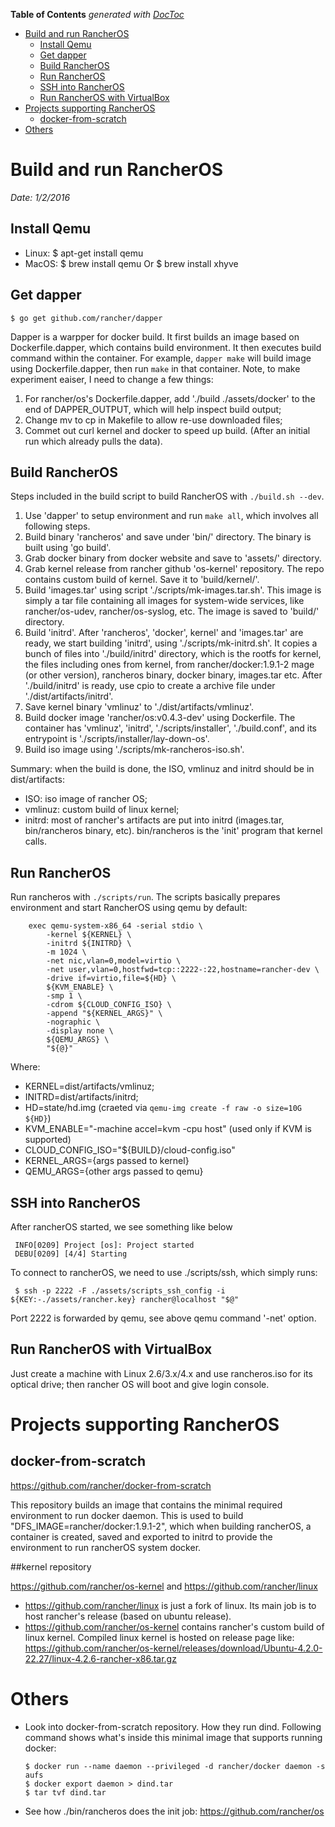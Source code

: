 <!-- START doctoc generated TOC please keep comment here to allow auto update -->
<!-- DON'T EDIT THIS SECTION, INSTEAD RE-RUN doctoc TO UPDATE -->
**Table of Contents**  *generated with [DocToc](https://github.com/thlorenz/doctoc)*

- [Build and run RancherOS](#build-and-run-rancheros)
  - [Install Qemu](#install-qemu)
  - [Get dapper](#get-dapper)
  - [Build RancherOS](#build-rancheros)
  - [Run RancherOS](#run-rancheros)
  - [SSH into RancherOS](#ssh-into-rancheros)
  - [Run RancherOS with VirtualBox](#run-rancheros-with-virtualbox)
- [Projects supporting RancherOS](#projects-supporting-rancheros)
  - [docker-from-scratch](#docker-from-scratch)
- [Others](#others)

<!-- END doctoc generated TOC please keep comment here to allow auto update -->

# Build and run RancherOS

*Date: 1/2/2016*

## Install Qemu

- Linux: $ apt-get install qemu
- MacOS: $ brew install qemu Or $ brew install xhyve

## Get dapper

```
$ go get github.com/rancher/dapper
```

Dapper is a warpper for docker build. It first builds an image based on Dockerfile.dapper, which
contains build environment. It then executes build command within the container. For example,
`dapper make` will build image using Dockerfile.dapper, then run `make` in that container.
Note, to make experiment eaiser, I need to change a few things:
1. For rancher/os's Dockerfile.dapper, add './build ./assets/docker' to the end of DAPPER_OUTPUT,
   which will help inspect build output;
2. Change mv to cp in Makefile to allow re-use downloaded files;
3. Commet out curl kernel and docker to speed up build. (After an initial run which already pulls
   the data).

## Build RancherOS

Steps included in the build script to build RancherOS with `./build.sh --dev`.
1. Use 'dapper' to setup environment and run `make all`, which involves all following steps.
2. Build binary 'rancheros' and save under 'bin/' directory. The binary is built using 'go build'.
3. Grab docker binary from docker website and save to 'assets/' directory.
4. Grab kernel release from rancher github 'os-kernel' repository. The repo contains custom build of
   kernel. Save it to 'build/kernel/'.
5. Build 'images.tar' using script './scripts/mk-images.tar.sh'. This image is simply a tar file
   containing all images for system-wide services, like rancher/os-udev, rancher/os-syslog, etc.
   The image is saved to 'build/' directory.
6. Build 'initrd'. After 'rancheros', 'docker', kernel' and 'images.tar' are ready, we start building
   'initrd', using './scripts/mk-initrd.sh'. It copies a bunch of files into './build/initrd' directory,
   which is the rootfs for kernel, the files including ones from kernel, from rancher/docker:1.9.1-2
   mage (or other version), rancheros binary, docker binary, images.tar etc. After './build/initrd' is
   ready, use cpio to create a archive file under './dist/artifacts/initrd'.
7. Save kernel binary 'vmlinuz' to './dist/artifacts/vmlinuz'.
8. Build docker image 'rancher/os:v0.4.3-dev' using Dockerfile. The container has 'vmlinuz', 'initrd',
   './scripts/installer', './build.conf', and its entrypoint is './scripts/installer/lay-down-os'.
9. Build iso image using './scripts/mk-rancheros-iso.sh'.

Summary: when the build is done, the ISO, vmlinuz and initrd should be in dist/artifacts:
- ISO: iso image of rancher OS;
- vmlinuz: custom build of linux kernel;
- initrd: most of rancher's artifacts are put into initrd (images.tar, bin/rancheros binary, etc).
  bin/rancheros is the 'init' program that kernel calls.

## Run RancherOS

Run rancheros with `./scripts/run`. The scripts basically prepares environment and start RancherOS
using qemu by default:


        exec qemu-system-x86_64 -serial stdio \
            -kernel ${KERNEL} \
            -initrd ${INITRD} \
            -m 1024 \
            -net nic,vlan=0,model=virtio \
            -net user,vlan=0,hostfwd=tcp::2222-:22,hostname=rancher-dev \
            -drive if=virtio,file=${HD} \
            ${KVM_ENABLE} \
            -smp 1 \
            -cdrom ${CLOUD_CONFIG_ISO} \
            -append "${KERNEL_ARGS}" \
            -nographic \
            -display none \
            ${QEMU_ARGS} \
            "${@}"
Where:
- KERNEL=dist/artifacts/vmlinuz;
- INITRD=dist/artifacts/initrd;
- HD=state/hd.img (craeted via `qemu-img create -f raw -o size=10G ${HD}`)
- KVM_ENABLE="-machine accel=kvm -cpu host" (used only if KVM is supported)
- CLOUD_CONFIG_ISO="${BUILD}/cloud-config.iso"
- KERNEL_ARGS={args passed to kernel}
- QEMU_ARGS={other args passed to qemu}

## SSH into RancherOS

After rancherOS started, we see something like below

     INFO[0209] Project [os]: Project started
     DEBU[0209] [4/4] Starting

To connect to rancherOS, we need to use ./scripts/ssh, which simply runs:

     $ ssh -p 2222 -F ./assets/scripts_ssh_config -i ${KEY:-./assets/rancher.key} rancher@localhost "$@"

Port 2222 is forwarded by qemu, see above qemu command '-net' option.

## Run RancherOS with VirtualBox

Just create a machine with Linux 2.6/3.x/4.x and use rancheros.iso for its optical drive; then
rancher OS will boot and give login console.

# Projects supporting RancherOS

## docker-from-scratch

https://github.com/rancher/docker-from-scratch

This repository builds an image that contains the minimal required environment to run docker daemon.
This is used to build "DFS_IMAGE=rancher/docker:1.9.1-2", which when building rancherOS, a container
is created, saved and exported to initrd to provide the environment to run rancherOS system docker.

##kernel repository

https://github.com/rancher/os-kernel and https://github.com/rancher/linux

- https://github.com/rancher/linux is just a fork of linux. Its main job is to host rancher's release (based on ubuntu release).
- https://github.com/rancher/os-kernel contains rancher's custom build of linux kernel. Compiled linux
  kernel is hosted on release page like: https://github.com/rancher/os-kernel/releases/download/Ubuntu-4.2.0-22.27/linux-4.2.6-rancher-x86.tar.gz

# Others

- Look into docker-from-scratch repository. How they run dind. Following command shows what's inside
  this minimal image that supports running docker:
  ```
  $ docker run --name daemon --privileged -d rancher/docker daemon -s aufs
  $ docker export daemon > dind.tar
  $ tar tvf dind.tar
  ```
- See how ./bin/rancheros does the init job: https://github.com/rancher/os
